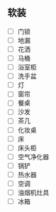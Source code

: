 ## 软装
- [ ] 门锁
- [ ] 地漏
- [ ] 花洒
- [ ] 马桶
- [ ] 浴室柜
- [ ] 洗手盆
- [ ] 灯
- [ ] 窗帘
- [ ] 餐桌
- [ ] 沙发
- [ ] 茶几
- [ ] 化妆桌
- [ ] 床
- [ ] 床头柜
- [ ] 空气净化器
- [ ] 锅铲
- [ ] 热水器
- [ ] 空调
- [ ] 油烟机灶具
- [ ] 冰箱
